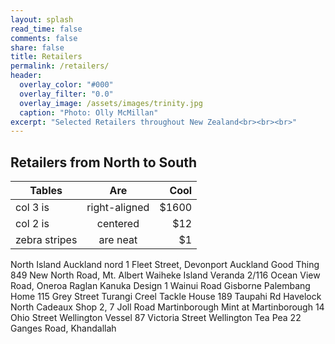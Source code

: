 ```yaml
---
layout: splash
read_time: false
comments: false
share: false
title: Retailers
permalink: /retailers/
header:
  overlay_color: "#000"
  overlay_filter: "0.0"
  overlay_image: /assets/images/trinity.jpg
  caption: "Photo: Olly McMillan"
excerpt: "Selected Retailers throughout New Zealand<br><br><br>"
---
```


## Retailers from North to South
| Tables        | Are           | Cool  |
| ------------- |:-------------:| -----:|
| col 3 is      | right-aligned | $1600 |
| col 2 is      | centered      |   $12 |
| zebra stripes | are neat      |    $1 |

North Island
Auckland	nord	1 Fleet Street, Devonport
Auckland	Good Thing	849 New North Road, Mt. Albert
Waiheke Island	Veranda	2/116 Ocean View Road, Oneroa
Raglan	Kanuka Design	1 Wainui Road
Gisborne	Palembang Home	115 Grey Street
Turangi	Creel Tackle House	189 Taupahi Rd
Havelock North	Cadeaux	Shop 2, 7 Joll Road
Martinborough	Mint at Martinborough	14 Ohio Street
Wellington	Vessel	87 Victoria Street
Wellington	Tea Pea	22 Ganges Road, Khandallah


